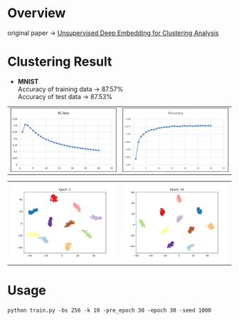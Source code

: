 # Overview
original paper -> [Unsupervised Deep Embedding for Clustering Analysis](https://arxiv.org/abs/1511.06335)

# Clustering Result
- __MNIST__  
Accuracy of training data -> 87.57%  
Accuracy of test data     -> 87.53%
<table>
  <tr>
    <td><img src="assets/loss.png" alt="image1"></td>
    <td><img src="assets/acc.png" alt="image2"></td>
  </tr>
</table>

<table>
  <tr>
    <td><img src="assets/epoch_5.png" alt="image1"></td>
    <td><img src="assets/epoch_30.png" alt="image1"></td>
  </tr>
</table>

# Usage
```
python train.py -bs 256 -k 10 -pre_epoch 30 -epoch 30 -seed 1000
```
